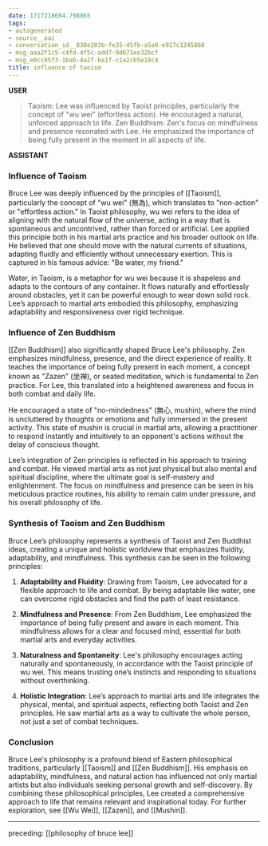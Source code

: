 ```yaml
---
date: 1717218694.798865
tags:
- autogenerated
- source__oai
- conversation_id__838e203b-fe35-45fb-a5a0-e927c1245868
- msg_aaa2f1c5-c4fd-4f5c-add7-9d671ee32bcf
- msg_e0cc95f3-1bab-4a2f-be1f-c1a2cb5e18c4
title: influence of taoism
---
```



**USER**

>Taoism: Lee was influenced by Taoist principles, particularly the concept of "wu wei" (effortless action). He encouraged a natural, unforced approach to life.
>Zen Buddhism: Zen's focus on mindfulness and presence resonated with Lee. He emphasized the importance of being fully present in the moment in all aspects of life.


**ASSISTANT**

### Influence of Taoism

Bruce Lee was deeply influenced by the principles of [[Taoism]], particularly the concept of "wu wei" (無為), which translates to "non-action" or "effortless action." In Taoist philosophy, wu wei refers to the idea of aligning with the natural flow of the universe, acting in a way that is spontaneous and uncontrived, rather than forced or artificial. Lee applied this principle both in his martial arts practice and his broader outlook on life. He believed that one should move with the natural currents of situations, adapting fluidly and efficiently without unnecessary exertion. This is captured in his famous advice: "Be water, my friend."

Water, in Taoism, is a metaphor for wu wei because it is shapeless and adapts to the contours of any container. It flows naturally and effortlessly around obstacles, yet it can be powerful enough to wear down solid rock. Lee’s approach to martial arts embodied this philosophy, emphasizing adaptability and responsiveness over rigid technique.

### Influence of Zen Buddhism

[[Zen Buddhism]] also significantly shaped Bruce Lee's philosophy. Zen emphasizes mindfulness, presence, and the direct experience of reality. It teaches the importance of being fully present in each moment, a concept known as "Zazen" (坐禅), or seated meditation, which is fundamental to Zen practice. For Lee, this translated into a heightened awareness and focus in both combat and daily life. 

He encouraged a state of "no-mindedness" (無心, mushin), where the mind is uncluttered by thoughts or emotions and fully immersed in the present activity. This state of mushin is crucial in martial arts, allowing a practitioner to respond instantly and intuitively to an opponent's actions without the delay of conscious thought.

Lee’s integration of Zen principles is reflected in his approach to training and combat. He viewed martial arts as not just physical but also mental and spiritual discipline, where the ultimate goal is self-mastery and enlightenment. The focus on mindfulness and presence can be seen in his meticulous practice routines, his ability to remain calm under pressure, and his overall philosophy of life.

### Synthesis of Taoism and Zen Buddhism

Bruce Lee’s philosophy represents a synthesis of Taoist and Zen Buddhist ideas, creating a unique and holistic worldview that emphasizes fluidity, adaptability, and mindfulness. This synthesis can be seen in the following principles:

1. **Adaptability and Fluidity**: Drawing from Taoism, Lee advocated for a flexible approach to life and combat. By being adaptable like water, one can overcome rigid obstacles and find the path of least resistance.

2. **Mindfulness and Presence**: From Zen Buddhism, Lee emphasized the importance of being fully present and aware in each moment. This mindfulness allows for a clear and focused mind, essential for both martial arts and everyday activities.

3. **Naturalness and Spontaneity**: Lee's philosophy encourages acting naturally and spontaneously, in accordance with the Taoist principle of wu wei. This means trusting one’s instincts and responding to situations without overthinking.

4. **Holistic Integration**: Lee’s approach to martial arts and life integrates the physical, mental, and spiritual aspects, reflecting both Taoist and Zen principles. He saw martial arts as a way to cultivate the whole person, not just a set of combat techniques.

### Conclusion

Bruce Lee's philosophy is a profound blend of Eastern philosophical traditions, particularly [[Taoism]] and [[Zen Buddhism]]. His emphasis on adaptability, mindfulness, and natural action has influenced not only martial artists but also individuals seeking personal growth and self-discovery. By combining these philosophical principles, Lee created a comprehensive approach to life that remains relevant and inspirational today. For further exploration, see [[Wu Wei]], [[Zazen]], and [[Mushin]].


---

preceding: [[philosophy of bruce lee]]
